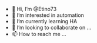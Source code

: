- 👋 Hi, I’m @Etino73
- 👀 I’m interested in automation
- 🌱 I’m currently learning HA
- 💞️ I’m looking to collaborate on ...
- 📫 How to reach me ...

<!---
Etino73/Etino73 is a ✨ special ✨ repository because its `README.md` (this file) appears on your GitHub profile.
You can click the Preview link to take a look at your changes.
--->
